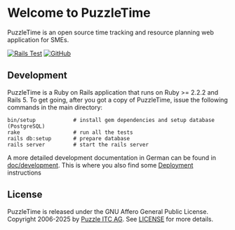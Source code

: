 # Welcome to PuzzleTime

PuzzleTime is an open source time tracking and resource planning web application for SMEs.

[![Rails Test](https://github.com/puzzle/puzzletime/workflows/reusable-test.yaml/badge.svg)](https://github.com/puzzle/puzzletime/workflows/reusable-test.yaml)
[![GitHub](https://img.shields.io/github/license/puzzle/puzzletime)](https://github.com/puzzle/puzzletime/blob/master/LICENSE)

## Development

PuzzleTime is a Ruby on Rails application that runs on Ruby >= 2.2.2 and Rails 5.
To get going, after you got a copy of PuzzleTime, issue the following commands in the main
directory:

    bin/setup            # install gem dependencies and setup database (PostgreSQL)
    rake                 # run all the tests
    rails db:setup       # prepare database
    rails server         # start the rails server

A more detailed development documentation in German can be found in [doc/development](doc/development/README.md). This is where you also find some [Deployment](doc/development/02_deployment.md) instructions

## License

PuzzleTime is released under the GNU Affero General Public License.
Copyright 2006-2025 by [Puzzle ITC AG](https://www.puzzle.ch).
See [LICENSE](LICENSE) for more details.
